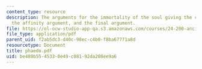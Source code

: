 ```yaml
---
content_type: resource
description: The arguments for the immortality of the soul giving the cyclical argument,
  the affinity argument, and the final argument.
file: https://ol-ocw-studio-app-qa.s3.amazonaws.com/courses/24-200-ancient-philosophy-fall-2004/be480b5545330e49c08192da208ee9a6_phaedo.pdf
file_type: application/pdf
parent_uid: f2ab5dc3-d40c-98ec-c4b0-f8ba67771a8d
resourcetype: Document
title: phaedo.pdf
uid: be480b55-4533-0e49-c081-92da208ee9a6
---
```

